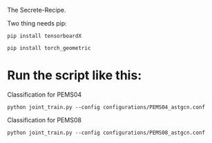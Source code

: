 The Secrete-Recipe.

Two thing needs pip:

`pip install tensorboardX`

`pip install torch_geometric`

Run the script like this:
========================================================

Classification for PEMS04

`python joint_train.py --config configurations/PEMS04_astgcn.conf` 

Classification for PEMS08

`python joint_train.py --config configurations/PEMS08_astgcn.conf` 


